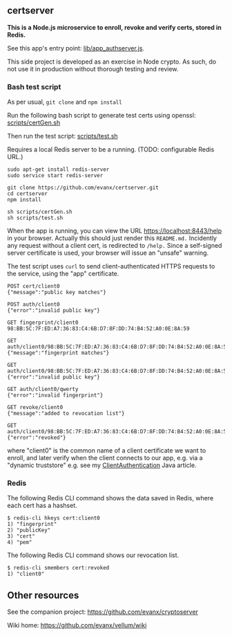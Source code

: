 
## certserver 

<b>This is a Node.js microservice to enroll, revoke and verify certs, stored in Redis.</b>

See this app's entry point: <a href="https://github.com/evanx/cryptoserver/blob/master/lib/app_cryptoserver.js">lib/app_authserver.js</a>.

This side project is developed as an exercise in Node crypto. As such, do not use it in production without thorough testing and review.


### Bash test script

As per usual, `git clone` and `npm install` 

Run the following bash script to generate test certs using openssl: [scripts/certGen.sh](https://github.com/evanx/authserver/blob/master/scripts/certGen.sh)

Then run the test script: [scripts/test.sh](https://github.com/evanx/authserver/blob/master/scripts/test.sh)

Requires a local Redis server to be a running. (TODO: configurable Redis URL.)

```shell
sudo apt-get install redis-server
sudo service start redis-server

git clone https://github.com/evanx/certserver.git
cd certserver
npm install

sh scripts/certGen.sh
sh scripts/test.sh
```

When the app is running, you can view the URL <a href="https://localhost:8443/help">https://localhost:8443/help</a> in your browser. Actually this should just render this `README.md.` Incidently any request without a client cert, is redirected to `/help.` Since a self-signed server certificate is used, your browser will issue an "unsafe" warning.

The test script uses `curl` to send client-authenticated HTTPS requests to the service, using the "app" certificate.
```
POST cert/client0 
{"message":"public key matches"}

POST auth/client0
{"error":"invalid public key"} 

GET fingerprint/client0
98:BB:5C:7F:ED:A7:36:83:C4:6B:D7:8F:DD:74:B4:52:A0:0E:8A:59

GET auth/client0/98:BB:5C:7F:ED:A7:36:83:C4:6B:D7:8F:DD:74:B4:52:A0:0E:8A:59
{"message":"fingerprint matches"}

GET auth/client0/98:BB:5C:7F:ED:A7:36:83:C4:6B:D7:8F:DD:74:B4:52:A0:0E:8A:59/qwerty
{"error":"invalid public key"} 

GET auth/client0/qwerty
{"error":"invalid fingerprint"}

GET revoke/client0
{"message":"added to revocation list"}

GET auth/client0/98:BB:5C:7F:ED:A7:36:83:C4:6B:D7:8F:DD:74:B4:52:A0:0E:8A:59
{"error":"revoked"}
```

where "client0" is the common name of a client certificate we want to enroll, and later verify when the client connects to our app, e.g. via a "dynamic truststore" e.g. see 
my <a href="https://github.com/evanx/vellum/wiki/ClientAuthentication">ClientAuthentication</a> Java article.


### Redis 

The following Redis CLI command shows the data saved in Redis, where each cert has a hashset.
```shell
$ redis-cli hkeys cert:client0
1) "fingerprint"
2) "publicKey"
3) "cert"
4) "pem"
```

The following Redis CLI command shows our revocation list.
```shell
$ redis-cli smembers cert:revoked
1) "client0"
```

## Other resources

See the companion project: https://github.com/evanx/cryptoserver

Wiki home: https://github.com/evanx/vellum/wiki


